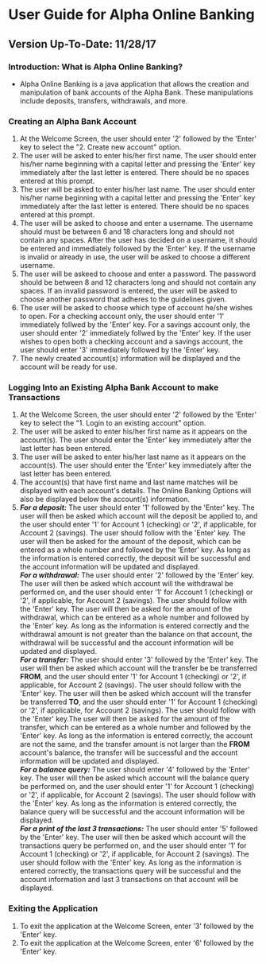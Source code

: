 # User Guide for **Alpha Online Banking**  
## Version Up-To-Date: 11/28/17  

### Introduction: What is Alpha Online Banking?  
- Alpha Online Banking is a java application that allows the creation and manipulation of 
bank accounts of the Alpha Bank. These manipulations include deposits, transfers, withdrawals, 
and more.  

### Creating an Alpha Bank Account  
1. At the Welcome Screen, the user should enter '2' followed by the 'Enter' key to select the 
"2. Create new account" option.  
2. The user will be asked to enter his/her first name. The user should enter his/her name beginning 
with a capital letter and pressing the 'Enter' key immediately after the last letter is entered. 
There should be no spaces entered at this prompt.  
3. The user will be asked to enter his/her last name. The user should enter his/her name beginning 
with a capital letter and pressing the 'Enter' key immediately after the last letter is entered. 
There should be no spaces entered at this prompt.  
4. The user will be asked to choose and enter a username. The username should must be between 6 and 18 
characters long and should not contain any spaces. After the user has decided on a username, it should be 
entered and immediately followed by the 'Enter' key. If the username is invalid or already in use, the user 
will be asked to choose a different username.  
5. The user will be askeed to choose and enter a password. The password should be between 8 and 12 characters 
long and should not contain any spaces. If an invalid password is entered, the user will be asked to choose another 
password that adheres to the guidelines given.  
6. The user will be asked to choose which type of account he/she wishes to open. For a checking account only, the user 
should enter '1' immediately follwed by the 'Enter' key. For a savings account only, the user 
should enter '2' immediately follwed by the 'Enter' key. If the user wishes to open both a checking account and a savings 
account, the user should enter '3' immediately followed by the 'Enter' key.  
7. The newly created account(s) information will be displayed and the account will be ready for use.  

### Logging Into an Existing Alpha Bank Account to make Transactions  
1. At the Welcome Screen, the user should enter '2' followed by the 'Enter' key to select the 
"1. Login to an existing account" option.  
2. The user will be asked to enter his/her first name as it appears on the account(s). The user should enter the 'Enter' key 
immediately after the last letter has been entered.  
3. The user will be asked to enter his/her last name as it appears on the account(s). The user should enter the 'Enter' key 
immediately after the last letter has been entered. 
4. The account(s) that have first name and last name matches will be displayed with each account's details. The Online Banking Options 
will also be displayed below the account(s) information.
5. **_For a deposit:_** The user should enter '1' followed by the 'Enter' key. The user will then be asked which account will the deposit 
be applied to, and the user should enter '1' for Account 1 (checking) or '2', if applicable, for Account 2 (savings). The user should follow 
with the 'Enter' key. The user will then be asked for the amount of the deposit, which can be entered as a whole number and followed by the 'Enter' key. As 
long as the information is entered correctly, the deposit will be successful and the account information will be updated and displayed.  
 **_For a withdrawal:_** The user should enter '2' followed by the 'Enter' key. The user will then be asked which account will the withdrawal 
be performed on, and the user should enter '1' for Account 1 (checking) or '2', if applicable, for Account 2 (savings). The user should follow 
with the 'Enter' key. The user will then be asked for the amount of the withdrawal, which can be entered as a whole number and followed by the 'Enter' key. As 
long as the information is entered correctly and the withdrawal amount is not greater than the balance on that account, the withdrawal will be successful and 
the account information will be updated and displayed.  
 **_For a transfer:_** The user should enter '3' followed by the 'Enter' key. The user will then be asked which account will the transfer be 
be transferred **FROM**, and the user should enter '1' for Account 1 (checking) or '2', if applicable, for Account 2 (savings). The user should follow 
with the 'Enter' key. The user will then be asked which account will the transfer be transferred **TO**, and the user should enter '1' for Account 1 (checking) 
or '2', if applicable, for Account 2 (savings). The user should follow with the 'Enter' key.The user will then be asked for the amount of the transfer, which can be 
entered as a whole number and followed by the 'Enter' key. As long as the information is entered correctly, the account are not the same, and the transfer amount is not 
larger than the **FROM** account's balance, the transfer will be successful and the account information will be updated and displayed.  
**_For a balance query:_** The user should enter '4' followed by the 'Enter' key. The user will then be asked which account will the balance 
query be performed on, and the user should enter '1' for Account 1 (checking) or '2', if applicable, for Account 2 (savings). The user should follow 
with the 'Enter' key. As long as the information is entered correctly, the balance query will be successful and the account information will be displayed.  
**_For a print of the last 3 transactions:_** The user should enter '5' followed by the 'Enter' key. The user will then be asked which account will the transactions query 
be performed on, and the user should enter '1' for Account 1 (checking) or '2', if applicable, for Account 2 (savings). The user should follow 
with the 'Enter' key. As long as the information is entered correctly, the transactions query will be successful and the account information and last 3 transactions on that account 
will be displayed.  

### Exiting the Application  
1. To exit the application at the Welcome Screen, enter '3' followed by the 'Enter' key.  
2. To exit the application at the Welcome Screen, enter '6' followed by the 'Enter' key.
